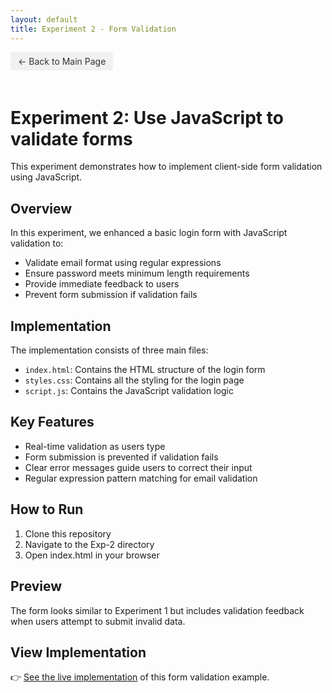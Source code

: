 ```yaml
---
layout: default
title: Experiment 2 - Form Validation
---
```


<a href="../README.html" class="back-btn" target="_blank">← Back to Main Page</a>

# Experiment 2: Use JavaScript to validate forms

This experiment demonstrates how to implement client-side form validation using JavaScript.

## Overview

In this experiment, we enhanced a basic login form with JavaScript validation to:
- Validate email format using regular expressions
- Ensure password meets minimum length requirements
- Provide immediate feedback to users
- Prevent form submission if validation fails

## Implementation

The implementation consists of three main files:
- `index.html`: Contains the HTML structure of the login form
- `styles.css`: Contains all the styling for the login page
- `script.js`: Contains the JavaScript validation logic

## Key Features

- Real-time validation as users type
- Form submission is prevented if validation fails
- Clear error messages guide users to correct their input
- Regular expression pattern matching for email validation

## How to Run

1. Clone this repository
2. Navigate to the Exp-2 directory
3. Open index.html in your browser

## Preview

The form looks similar to Experiment 1 but includes validation feedback when users attempt to submit invalid data.

## View Implementation

👉 [See the live implementation](index.html) of this form validation example.

<style type="text/css">
.back-btn {
  display: inline-block;
  background-color: #f1f1f1;
  color: #333;
  padding: 6px 12px;
  text-decoration: none;
  border-radius: 4px;
  margin-bottom: 20px;
  font-size: 14px;
}

.back-btn:hover {
  background-color: #ddd;
}
</style>
